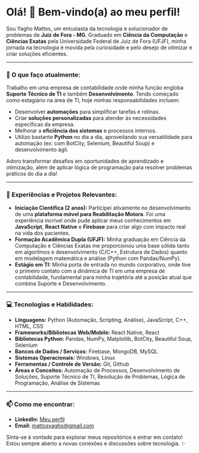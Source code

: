 # Olá! 👋 Bem-vindo(a) ao meu perfil!

Sou Yagho Mattos, um entusiasta da tecnologia e solucionador de problemas de **Juiz de Fora - MG**. Graduado em **Ciência da Computação** e **Ciências Exatas** pela Universidade Federal de Juiz de Fora (UFJF), minha jornada na tecnologia é movida pela curiosidade e pelo desejo de otimizar e criar soluções eficientes.

---

### 🌱 O que faço atualmente:

Trabalho em uma empresa de contabilidade onde minha função engloba **Suporte Técnico de TI** e também **Desenvolvimento**. Tendo começado como estagiário na área de TI, hoje minhas responsabilidades incluem:

* Desenvolver **automações** para simplificar tarefas e rotinas.
* Criar **soluções personalizadas** para atender às necessidades específicas da empresa.
* Melhorar a **eficiência dos sistemas** e processos internos.
* Utilizo bastante **Python** no dia a dia, aproveitando sua versatilidade para automação (ex: com BotCity, Selenium, Beautiful Soup) e desenvolvimento ágil.

Adoro transformar desafios em oportunidades de aprendizado e otimização, além de aplicar lógica de programação para resolver problemas práticos do dia a dia!

---

### 🚀 Experiências e Projetos Relevantes:

* **Iniciação Científica (2 anos):** Participei ativamente no desenvolvimento de uma **plataforma móvel para Reabilitação Motora**. Foi uma experiência incrível onde pude aplicar meus conhecimentos em **JavaScript**, **React Native** e **Firebase** para criar algo com impacto real na vida dos pacientes.
* **Formação Acadêmica Dupla (UFJF):** Minha graduação em Ciência da Computação e Ciências Exatas me proporcionou uma base sólida tanto em algoritmos e desenvolvimento (C/C++, Estrutura de Dados) quanto em modelagem matemática e análise (Python com Pandas/NumPy).
* **Estágio em TI:** Minha porta de entrada no mundo corporativo, onde tive o primeiro contato com a dinâmica de TI em uma empresa de contabilidade, fundamental para minha trajetória até a posição atual que combina Suporte e Desenvolvimento.

---

### 💻 Tecnologias e Habilidades:

* **Linguagens:** Python (Automação, Scripting, Análise), JavaScript, C++, HTML, CSS
* **Frameworks/Bibliotecas Web/Mobile:** React Native, React
* **Bibliotecas Python:** Pandas, NumPy, Matplotlib, BotCity, Beautiful Soup, Selenium
* **Bancos de Dados / Serviços:** Firebase, MongoDB, MySQL
* **Sistemas Operacionais:** Windows, Linux
* **Ferramentas / Controle de Versão:** Git, Github
* **Áreas e Conceitos:** Automação de Processos, Desenvolvimento de Soluções, Suporte Técnico de TI, Resolução de Problemas, Lógica de Programação, Análise de Sistemas

---

### 📫 Como me encontrar:

* **LinkedIn:** [Meu perfil](https://www.linkedin.com/in/yaghomattos/)
* **Email:** [mattosyagho@gmail.com](mailto:[mattosyagho@gmail.com])

Sinta-se à vontade para explorar meus repositórios e entrar em contato! Estou sempre aberto a novas conexões e discussões sobre tecnologia. ✨

<!--
<p align="center">
  <a href="https://github.com/yaghomattos/github-readme-stats">
    <img align="center" src="https://github-readme-stats.vercel.app/api?username=yaghomattos&count_private=true&show_icons=true&theme=chartreuse-dark" width="438px" />
  </a>

  
  <a href="https://github.com/yaghomattos/github-readme-stats">
    <img align="center" src="https://github-readme-stats.vercel.app/api/top-langs/?username=yaghomattos&layout=compact&theme=chartreuse-dark" height="172px">
  </a>
</p>  




<a href="https://github.com/yaghomattos/github-stats">
  <img align="center" src="https://github.com/yaghomattos/github-stats/blob/master/generated/languages.svg" height="180px"/>
</a>

<a href="https://wakatime.com/@343fd392-f19e-4d9d-bcd0-ac7aa2baf7a7">
  <img src="https://wakatime.com/badge/user/343fd392-f19e-4d9d-bcd0-ac7aa2baf7a7.svg" alt="Total time coded since Aug 20 2021" />
</a> 

-->
